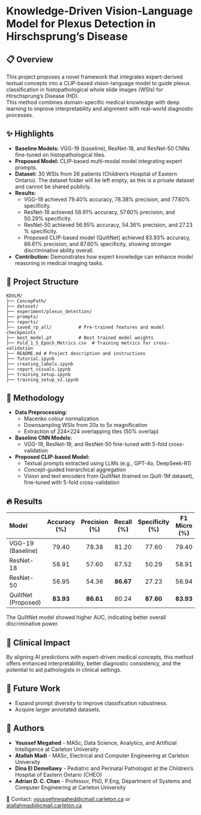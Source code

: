# Knowledge-Driven Vision-Language Model for Plexus Detection in Hirschsprung’s Disease
## 📋 Overview

This project proposes a novel framework that integrates expert-derived textual concepts into a CLIP-based vision-language model to guide plexus classification in histopathological whole slide images (WSIs) for Hirschsprung’s Disease (HD).  
This method combines domain-specific medical knowledge with deep learning to improve interpretability and alignment with real-world diagnostic processes.

## ✨ Highlights

- **Baseline Models:** VGG-19 (baseline), ResNet-18, and ResNet-50 CNNs fine-tuned on histopathological tiles. 
- **Proposed Model:** CLIP-based multi-modal model integrating expert prompts.
- **Dataset:** 30 WSIs from 26 patients (Children’s Hospital of Eastern Ontario). The dataset folder will be left empty, as this is a private dataset and cannot be shared publicly. 
- **Results:**  
  - VGG-19 achieved 79.40% accuracy, 78.38% precision, and 77.60% specificity.
  - ResNet-18 achieved 58.91% accuracy, 57.60% precision, and 50.29% specificity.  
  - ResNet-50 achieved 56.95% accuracy, 54.36% precision, and 27.23 % specificity.  
  - Proposed CLIP-based model (QuiltNet) achieved 83.93% accuracy, 86.61% precision, and 87.60% specificity, showing stronger discriminative ability overall.  
- **Contribution:** Demonstrates how expert knowledge can enhance model reasoning in medical imaging tasks.

## 📂 Project Structure
```
KDVLM/
├── ConcepPath/
├── dataset/
├── experiment/plexus_detection/
├── prompts/
├── reports/
├── saved_rp_all/          # Pre-trained features and model checkpoints
├── best_model.pt          # Best trained model weights
├── Fold_1_5_Epoch_Metrics.csv  # Training metrics for cross-validation
├── README.md # Project description and instructions
├── Tutorial.ipynb
├── creating_labels.ipynb
├── report_visuals.ipynb
├── training_setup.ipynb
├── training_setup_v2.ipynb
```

## 🧪 Methodology

- **Data Preprocessing:**
  - Macenko colour normalization
  - Downsampling WSIs from 20x to 5x magnification
  - Extraction of 224×224 overlapping tiles (50% overlap)
- **Baseline CNN Models:**
  - VGG-19, ResNet-18, and ResNet-50 fine-tuned with 5-fold cross-validation 
- **Proposed CLIP-based Model:**
  - Textual prompts extracted using LLMs (e.g., GPT-4o, DeepSeek-R1)
  - Concept-guided hierarchical aggregation
  - Vision and text encoders from QuiltNet (trained on Quilt-1M dataset), fine-tuned with 5-fold cross-validation 

## 🔥 Results

| Model                | Accuracy (%) | Precision (%) | Recall (%) | Specificity (%) | F1 Micro (%) | F1 Macro (%) | AUC (%) |
|:---------------------|:------------:|:-------------:|:----------:|:---------------:|:------------:|:------------:|:-------:|
| VGG-19 (Baseline)    | 79.40        | 78.38         | 81.20      | 77.60           | 79.40        | 79.02        | 89.13   |
| ResNet-18            | 58.91        | 57.60         | 67.52      | 50.29           | 58.91        | 55.74        | 64.12   |
| ResNet-50            | 56.95        | 54.36         | **86.67**  | 27.23           | 56.94        | 51.53        | 64.67   |
| QuiltNet (Proposed)  | **83.93**    | **86.61**     | 80.24      | **87.60**       | **83.93**    | **83.86**    | **91.76** |

The QuiltNet model showed higher AUC, indicating better overall discriminative power.

## 🏥 Clinical Impact

By aligning AI predictions with expert-driven medical concepts, this method offers enhanced interpretability, better diagnostic consistency, and the potential to aid pathologists in clinical settings.

## 🚀 Future Work

- Expand prompt diversity to improve classification robustness.
- Acquire larger annotated datasets.

## 🤝 Authors

- **Youssef Megahed** - MASc, Data Science, Analytics, and Artificial Intelligence at Carleton University
- **Atallah Madi** - MASc, Electrical and Computer Engineering at Carleton University
- **Dina El Demellawy** - Pediatric and Perinatal Pathologist at the Children’s Hospital of Eastern Ontario (CHEO)
- **Adrian D. C. Chan** - Professor, PhD, P.Eng, Department of Systems and Computer Engineering at Carleton University

📧 Contact: youssefmegahed@cmail.carleton.ca or atallahmadi@cmail.carleton.ca
